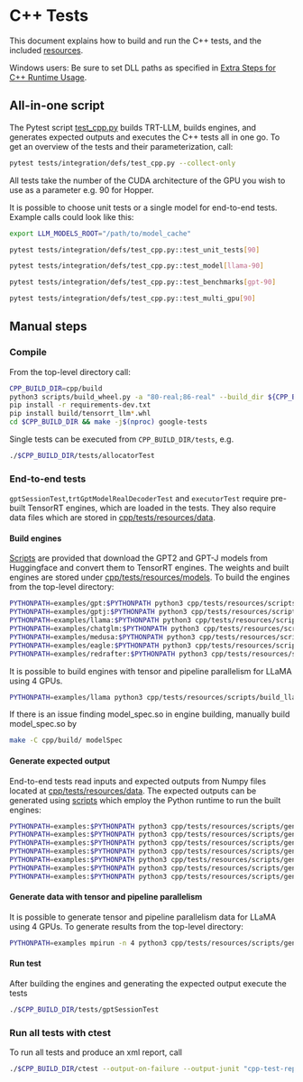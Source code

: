 # C++ Tests

This document explains how to build and run the C++ tests, and the included [resources](resources).

Windows users: Be sure to set DLL paths as specified in [Extra Steps for C++ Runtime Usage](../../windows/README.md#extra-steps-for-c-runtime-usage).

## All-in-one script

The Pytest script [test_cpp.py](../../tests/integration/defs/test_cpp.py) builds TRT-LLM, builds engines, and generates expected outputs and executes the C++ tests all in one go.
To get an overview of the tests and their parameterization, call:

```bash
pytest tests/integration/defs/test_cpp.py --collect-only
```

All tests take the number of the CUDA architecture of the GPU you wish to use as a parameter e.g. 90 for Hopper.

It is possible to choose unit tests or a single model for end-to-end tests.
Example calls could look like this:

```bash
export LLM_MODELS_ROOT="/path/to/model_cache"

pytest tests/integration/defs/test_cpp.py::test_unit_tests[90]

pytest tests/integration/defs/test_cpp.py::test_model[llama-90]

pytest tests/integration/defs/test_cpp.py::test_benchmarks[gpt-90]

pytest tests/integration/defs/test_cpp.py::test_multi_gpu[90]
```

## Manual steps

### Compile

From the top-level directory call:

```bash
CPP_BUILD_DIR=cpp/build
python3 scripts/build_wheel.py -a "80-real;86-real" --build_dir ${CPP_BUILD_DIR}
pip install -r requirements-dev.txt
pip install build/tensorrt_llm*.whl
cd $CPP_BUILD_DIR && make -j$(nproc) google-tests
```

Single tests can be executed from `CPP_BUILD_DIR/tests`, e.g.

```bash
./$CPP_BUILD_DIR/tests/allocatorTest
```

### End-to-end tests

`gptSessionTest`,`trtGptModelRealDecoderTest` and `executorTest` require pre-built TensorRT engines, which are loaded in the tests. They also require data files which are stored in [cpp/tests/resources/data](resources/data).

#### Build engines

[Scripts](resources/scripts) are provided that download the GPT2 and GPT-J models from Huggingface and convert them to TensorRT engines.
The weights and built engines are stored under [cpp/tests/resources/models](resources/models).
To build the engines from the top-level directory:

```bash
PYTHONPATH=examples/gpt:$PYTHONPATH python3 cpp/tests/resources/scripts/build_gpt_engines.py
PYTHONPATH=examples/gptj:$PYTHONPATH python3 cpp/tests/resources/scripts/build_gptj_engines.py
PYTHONPATH=examples/llama:$PYTHONPATH python3 cpp/tests/resources/scripts/build_llama_engines.py
PYTHONPATH=examples/chatglm:$PYTHONPATH python3 cpp/tests/resources/scripts/build_chatglm_engines.py
PYTHONPATH=examples/medusa:$PYTHONPATH python3 cpp/tests/resources/scripts/build_medusa_engines.py
PYTHONPATH=examples/eagle:$PYTHONPATH python3 cpp/tests/resources/scripts/build_eagle_engines.py
PYTHONPATH=examples/redrafter:$PYTHONPATH python3 cpp/tests/resources/scripts/build_redrafter_engines.py --has_tllm_checkpoint
```

It is possible to build engines with tensor and pipeline parallelism for LLaMA using 4 GPUs.

```bash
PYTHONPATH=examples/llama python3 cpp/tests/resources/scripts/build_llama_engines.py --only_multi_gpu
```

If there is an issue finding model_spec.so in engine building, manually build model_spec.so by

```bash
make -C cpp/build/ modelSpec
```

#### Generate expected output

End-to-end tests read inputs and expected outputs from Numpy files located at [cpp/tests/resources/data](resources/data). The expected outputs can be generated using [scripts](resources/scripts) which employ the Python runtime to run the built engines:

```bash
PYTHONPATH=examples:$PYTHONPATH python3 cpp/tests/resources/scripts/generate_expected_gpt_output.py
PYTHONPATH=examples:$PYTHONPATH python3 cpp/tests/resources/scripts/generate_expected_gptj_output.py
PYTHONPATH=examples:$PYTHONPATH python3 cpp/tests/resources/scripts/generate_expected_llama_output.py
PYTHONPATH=examples:$PYTHONPATH python3 cpp/tests/resources/scripts/generate_expected_chatglm_output.py
PYTHONPATH=examples:$PYTHONPATH python3 cpp/tests/resources/scripts/generate_expected_medusa_output.py
PYTHONPATH=examples:$PYTHONPATH python3 cpp/tests/resources/scripts/generate_expected_eagle_output.py
PYTHONPATH=examples:$PYTHONPATH python3 cpp/tests/resources/scripts/generate_expected_redrafter_output.py
```

#### Generate data with tensor and pipeline parallelism

It is possible to generate tensor and pipeline parallelism data for LLaMA using 4 GPUs. To generate results from the top-level directory:

```bash
PYTHONPATH=examples mpirun -n 4 python3 cpp/tests/resources/scripts/generate_expected_llama_output.py --only_multi_gpu
```

#### Run test

After building the engines and generating the expected output execute the tests

```bash
./$CPP_BUILD_DIR/tests/gptSessionTest
```

### Run all tests with ctest

To run all tests and produce an xml report, call

```bash
./$CPP_BUILD_DIR/ctest --output-on-failure --output-junit "cpp-test-report.xml"
```
